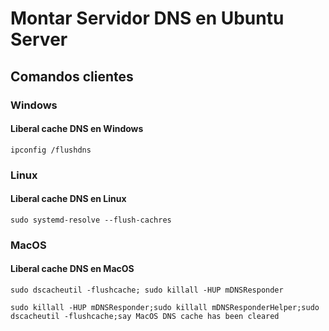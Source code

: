# Montar Servidor DNS en Ubuntu Server

## Comandos clientes

### Windows

#### Liberal cache DNS en Windows

```Command
ipconfig /flushdns
```

### Linux

#### Liberal cache DNS en Linux

```Command
sudo systemd-resolve --flush-cachres
```

### MacOS

#### Liberal cache DNS en MacOS

```Command
sudo dscacheutil -flushcache; sudo killall -HUP mDNSResponder
```

```Command
sudo killall -HUP mDNSResponder;sudo killall mDNSResponderHelper;sudo dscacheutil -flushcache;say MacOS DNS cache has been cleared
```
